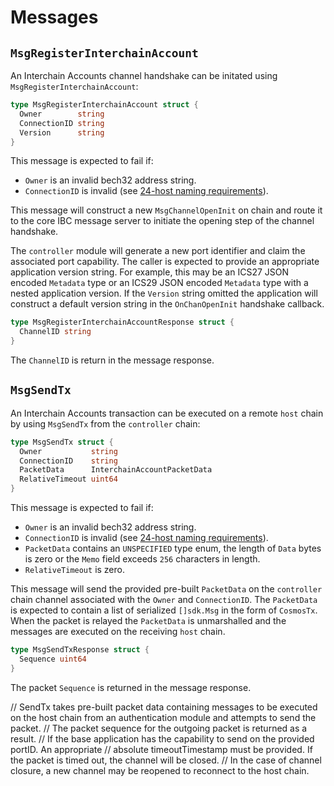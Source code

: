 <!--
order: 5
-->

# Messages

## `MsgRegisterInterchainAccount`

An Interchain Accounts channel handshake can be initated using `MsgRegisterInterchainAccount`:

```go
type MsgRegisterInterchainAccount struct {
  Owner        string
  ConnectionID string
  Version      string
}
```

This message is expected to fail if:

- `Owner` is an invalid bech32 address string.
- `ConnectionID` is invalid (see [24-host naming requirements](https://github.com/cosmos/ibc/blob/master/spec/core/ics-024-host-requirements/README.md#paths-identifiers-separators)).

This message will construct a new `MsgChannelOpenInit` on chain and route it to the core IBC message server to initiate the opening step of the channel handshake.

The `controller` module will generate a new port identifier and claim the associated port capability. The caller is expected to provide an appropriate application version string. For example, this may be an ICS27 JSON encoded `Metadata` type or an ICS29 JSON encoded `Metadata` type with a nested application version. 
If the `Version` string omitted the application will construct a default version string in the `OnChanOpenInit` handshake callback.

```go
type MsgRegisterInterchainAccountResponse struct {
  ChannelID string
}
```

The `ChannelID` is return in the message response.


## `MsgSendTx`

An Interchain Accounts transaction can be executed on a remote `host` chain by using `MsgSendTx` from the `controller` chain:

```go
type MsgSendTx struct {
  Owner           string
  ConnectionID    string
  PacketData      InterchainAccountPacketData 
  RelativeTimeout uint64
}
```

This message is expected to fail if:

- `Owner` is an invalid bech32 address string.
- `ConnectionID` is invalid (see [24-host naming requirements](https://github.com/cosmos/ibc/blob/master/spec/core/ics-024-host-requirements/README.md#paths-identifiers-separators)).
- `PacketData` contains an `UNSPECIFIED` type enum, the length of `Data` bytes is zero or the `Memo` field exceeds `256` characters in length.
- `RelativeTimeout` is zero.

This message will send the provided pre-built `PacketData` on the `controller` chain channel associated with the `Owner` and `ConnectionID`.
The `PacketData` is expected to contain a list of serialized `[]sdk.Msg` in the form of `CosmosTx`.
When the packet is relayed the `PacketData` is unmarshalled and the messages are executed on the receiving `host` chain.


```go
type MsgSendTxResponse struct {
  Sequence uint64
}
```

The packet `Sequence` is returned in the message response.

<!-- TODO: Update description below -->
// SendTx takes pre-built packet data containing messages to be executed on the host chain from an authentication module and attempts to send the packet.
// The packet sequence for the outgoing packet is returned as a result.
// If the base application has the capability to send on the provided portID. An appropriate
// absolute timeoutTimestamp must be provided. If the packet is timed out, the channel will be closed.
// In the case of channel closure, a new channel may be reopened to reconnect to the host chain.
